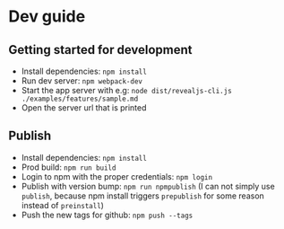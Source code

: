 # Dev guide

## Getting started for development

- Install dependencies: `npm install`
- Run dev server: `npm webpack-dev`
- Start the app server with e.g: `node dist/revealjs-cli.js ./examples/features/sample.md`
- Open the server url that is printed

## Publish

- Install dependencies: `npm install`
- Prod build: `npm run build`
- Login to npm with the proper credentials: `npm login`
- Publish with version bump: `npm run npmpublish`
    (I can not simply use `publish`, because npm install triggers `prepublish` for some reason instead of `preinstall`)
- Push the new tags for github: `npm push --tags`
